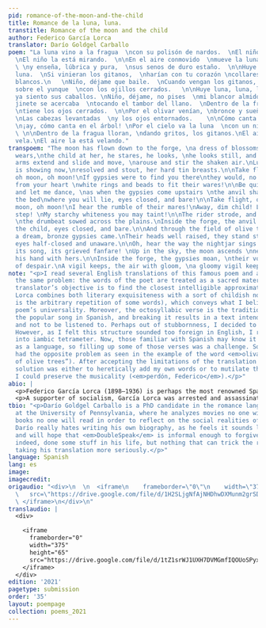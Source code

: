 ```yaml
---
pid: romance-of-the-moon-and-the-child
title: Romance de la luna, luna.
transtitle: Romance of the moon and the child
author: Federico García Lorca
translator: Darío Goldgel Carballo
poem: "La luna vino a la fragua  \ncon su polisón de nardos.  \nEl niño la mira, mira.
  \nEl niño la está mirando.  \n\nEn el aire conmovido  \nmueve la luna sus brazos
  \ \ny enseña, lúbrica y pura,  \nsus senos de duro estaño.  \n\nHuye luna, luna,
  luna.  \nSi vinieran los gitanos,  \nharían con tu corazón \ncollares y anillos
  blancos.\n   \nNiño, déjame que baile.  \nCuando vengan los gitanos, \nte encontrarán
  sobre el yunque  \ncon los ojillos cerrados.   \n\nHuye luna, luna, luna, \nque
  ya siento sus caballos. \nNiño, déjame, no pises  \nmi blancor almidonado.   \n\nEl
  jinete se acercaba  \ntocando el tambor del llano.  \nDentro de la fragua el niño,
  \ntiene los ojos cerrados.  \n\nPor el olivar venían, \nbronce y sueño, los gitanos.
  \nLas cabezas levantadas  \ny los ojos entornados.    \n\nCómo canta la zumaya,
  \n¡ay, cómo canta en el árbol! \nPor el cielo va la luna  \ncon un niño de la mano.
  \ \n\nDentro de la fragua lloran, \ndando gritos, los gitanos.\nEl aire la vela,
  vela.\nEl aire la está velando."
transpoem: "The moon has flown down to the forge, \na dress of blossoms, white, she
  wears,\nthe child at her, he stares, he looks, \nhe looks still, and still he stares.\n\nHer
  arms extend and slide and move, \narouse and stir the shaken air.\nLubricious, she
  is showing now,\nresolved and stout, her hard tin breasts.\n\nTake flight, oh moon,
  oh moon, oh moon!\nIf gypsies were to find you there\nthey would, no doubt, craft
  from your heart \nwhite rings and beads to fit their wares!\n\nBe quiet, child,
  and let me dance, \nas when the gypsies come upstairs \nthe anvil shall then be
  the bed\nwhere you will lie, eyes closed, and bare!\n\nTake flight, oh moon, oh
  moon, oh moon!\nI hear the rumble of their mares!\nAway, dim child! Look out, don’t
  step! \nMy starchy whiteness you may taint!\n\nThe rider strode, and swift he approached,
  \nthe drumbeat sowed across the plains.\nInside the forge, the anvil is\nbed for
  the child, eyes closed, and bare.\n\nAnd through the field of olive trees \nwithin
  a dream, bronze gypsies came.\nTheir heads well raised, they stand staunch, \ntheir
  eyes half-closed and unaware.\n\nOh, hear the way the nightjar sings! \nOh, hear
  its song, its grieved fanfare! \nUp in the sky, the moon ascends \nnext to a child,
  his hand with hers.\n\nInside the forge, the gypsies moan, \ntheir voices cast cries
  of despair.\nA vigil keeps, the air with gloom, \na gloomy vigil keeps the air.\n"
note: "<p>I read several English translations of this famous poem and always encountered
  the same problem: the words of the poet are treated as a sacred material, and the
  translator’s objective is to find the closest intelligible approximation. Yet here
  Lorca combines both literary exquisiteness with a sort of childish nonsense (as
  is the arbitrary repetition of some words), which conveys what I believe to be the
  poem’s universality. Moreover, the octosyllabic verse is the traditional form of
  the popular song in Spanish, and breaking it results in a text intended to be read
  and not to be listened to. Perhaps out of stubbornness, I decided to keep the octosyllable.
  However, as I felt this structure sounded too foreign in English, I rearranged it
  into iambic tetrameter. Now, those familiar with Spanish may know it is quite verbose
  as a language, so filling up some of those verses was a challenge. Sometimes I even
  had the opposite problem as seen in the example of the word <em>olivar</em> (“field
  of olive trees”). After accepting the limitations of the translation process, my
  solution was either to heretically add my own words or to mutilate the text, so
  I could preserve the musicality (<em>perdón, Federico</em>).</p>"
abio: |
  <p>Federico García Lorca (1898–1936) is perhaps the most renowned Spanish poet and playwright of the twentieth century and one of the main figures of the avant-garde in Spain. This poem, from his 1928 book <em>Romancero Gitano</em> (lit. <em>Gypsy Songbook</em>), combines the influence of classical poets from sixteenth-century Spain with the surrealist movement of its epoch. It also references the popular song from the subaltern classes of southern Spain and features a strong influence from its Arabic roots. As such, many of his poems (this one included) have been adapted as flamenco songs during the years.</p>
  <p>A supporter of socialism, García Lorca was arrested and assassinated by fascists at the beginning of the Spanish Civil War.</p>
tbio: "<p>Darío Goldgel Carballo is a PhD candidate in the romance languages department
  at the University of Pennsylvania, where he analyzes movies no one will watch and
  books no one will read in order to reflect on the social realities of Latin America.
  Darío really hates writing his own biography, as he feels it sounds like boasting,
  and will hope that <em>DoubleSpeak</em> is informal enough to forgive him. He has,
  indeed, done some stuff in his life, but nothing that can trick the readers into
  taking his translation more seriously.</p>"
language: Spanish
lang: es
image: 
imagecredit: 
origaudio: "<div>\n  \n  <iframe\n    frameborder=\"0\"\n    width=\"375\"\n    height=\"65\"\n
  \   src=\"https://drive.google.com/file/d/1H2SLjgNfAjNHDhwDXMunm2grSD0-XPtG/preview\">\n
  \ </iframe>\n</div>\n"
translaudio: |
  <div>

    <iframe
      frameborder="0"
      width="375"
      height="65"
      src="https://drive.google.com/file/d/1tZ1srWJ1UXH7DVMGmfIQOUoSPyxOARkj/preview">
    </iframe>
  </div>
edition: '2021'
pagetype: submission
order: '35'
layout: poempage
collection: poems_2021
---
```

